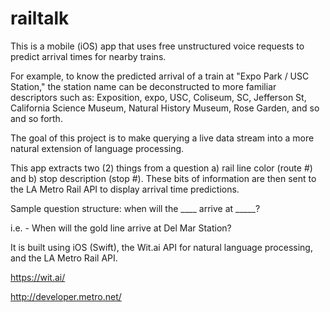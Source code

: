 # railtalk
This is a mobile (iOS) app that uses free unstructured voice requests to predict arrival times for nearby trains. 

For example, to know the predicted arrival of a train at "Expo Park / USC Station," the station name can be deconstructed to more familiar descriptors such as:
Exposition, expo, USC, Coliseum, SC, Jefferson St, California Science Museum, Natural History Museum, Rose Garden, and so and so forth. 

The goal of this project is to make querying a live data stream into a more natural extension of language processing.

This app extracts two (2) things from a question a) rail line color (route #) and b) stop description (stop #). These bits of information are then sent to the LA Metro Rail API to display arrival time predictions.

Sample question structure: when will the ____ arrive at _____?

i.e. - When will the gold line arrive at Del Mar Station?

It is built using iOS (Swift), the Wit.ai API for natural language processing, and the LA Metro Rail API.

https://wit.ai/

http://developer.metro.net/
